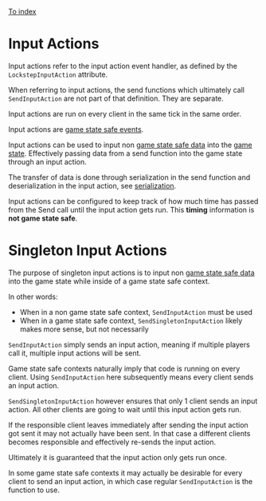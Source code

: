 
[To index](index.md)

# Input Actions

Input actions refer to the input action event handler, as defined by the `LockstepInputAction` attribute.

When referring to input actions, the send functions which ultimately call `SendInputAction` are not part of that definition. They are separate.

Input actions are run on every client in the same tick in the same order.

Input actions are [game state safe events](events.md#non-game-state-safe-events).

Input actions can be used to input non [game state safe data](game-states.md#game-state-safe-data) into the [game state](game-states.md). Effectively passing data from a send function into the game state through an input action.

The transfer of data is done through serialization in the send function and deserialization in the input action, see [serialization](serialization.md).

Input actions can be configured to keep track of how much time has passed from the Send call until the input action gets run. This **timing** information is **not game state safe**.

# Singleton Input Actions

The purpose of singleton input actions is to input non [game state safe data](game-states.md#game-state-safe-data) into the game state while inside of a game state safe context.

In other words:

- When in a non game state safe context, `SendInputAction` must be used
- When in a game state safe context, `SendSingletonInputAction` likely makes more sense, but not necessarily

`SendInputAction` simply sends an input action, meaning if multiple players call it, multiple input actions will be sent.

Game state safe contexts naturally imply that code is running on every client. Using `SendInputAction` here subsequently means every client sends an input action.

`SendSingletonInputAction` however ensures that only 1 client sends an input action. All other clients are going to wait until this input action gets run.

If the responsible client leaves immediately after sending the input action got sent it may not actually have been sent. In that case a different clients becomes responsible and effectively re-sends the input action.

Ultimately it is guaranteed that the input action only gets run once.

In some game state safe contexts it may actually be desirable for every client to send an input action, in which case regular `SendInputAction` is the function to use.
